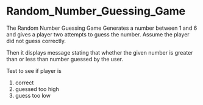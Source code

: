 # Random_Number_Guessing_Game

The Random Number Guessing Game Generates a number between 1 and 6 and gives a player two attempts to guess the number. Assume the player did not guess correctly.

Then it displays message stating that whether the given number is greater than or less than number guessed by the user.


Test to see if player is
1. correct
2. guessed too high
3. guess too low
